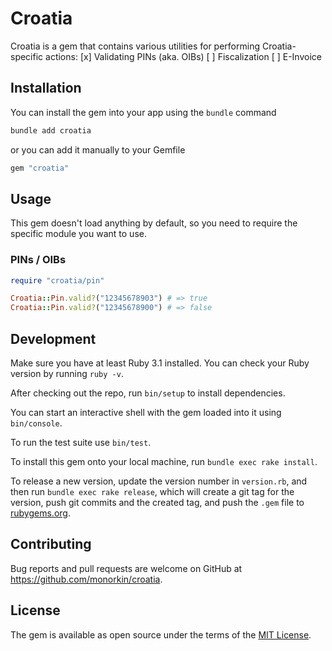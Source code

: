 # Croatia

Croatia is a gem that contains various utilities for performing Croatia-specific actions:
[x] Validating PINs (aka. OIBs)
[ ] Fiscalization
[ ] E-Invoice

## Installation

You can install the gem into your app using the `bundle` command

```bash
bundle add croatia
```

or you can add it manually to your Gemfile

```bash
gem "croatia"
```

## Usage

This gem doesn't load anything by default, so you need to require the specific module you want to use.

### PINs / OIBs

```ruby
require "croatia/pin"

Croatia::Pin.valid?("12345678903") # => true
Croatia::Pin.valid?("12345678900") # => false
```

## Development

Make sure you have at least Ruby 3.1 installed. You can check your Ruby version by running `ruby -v`.

After checking out the repo, run `bin/setup` to install dependencies. 

You can start an interactive shell with the gem loaded into it using `bin/console`.

To run the test suite use `bin/test`.

To install this gem onto your local machine, run `bundle exec rake install`. 

To release a new version, update the version number in `version.rb`, and then run `bundle exec rake release`, which will create a git tag for the version, push git commits and the created tag, and push the `.gem` file to [rubygems.org](https://rubygems.org).


## Contributing

Bug reports and pull requests are welcome on GitHub at https://github.com/monorkin/croatia.

## License

The gem is available as open source under the terms of the [MIT License](https://opensource.org/licenses/MIT).
